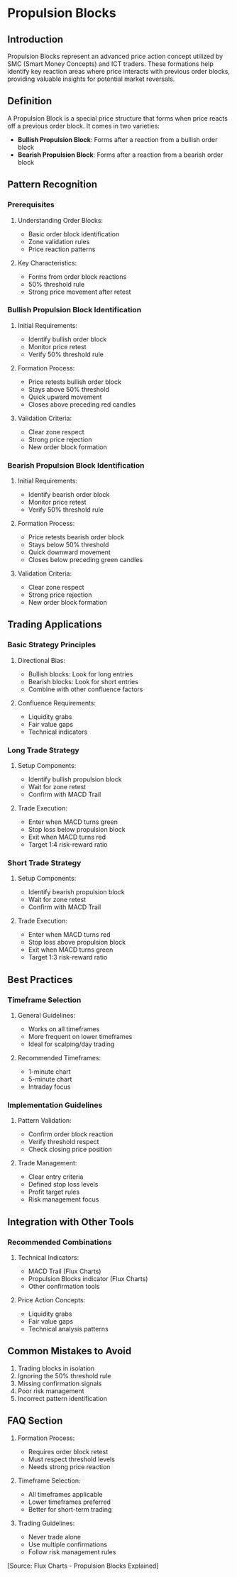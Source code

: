# Propulsion Blocks

## Introduction
Propulsion Blocks represent an advanced price action concept utilized by SMC (Smart Money Concepts) and ICT traders. These formations help identify key reaction areas where price interacts with previous order blocks, providing valuable insights for potential market reversals.

## Definition
A Propulsion Block is a special price structure that forms when price reacts off a previous order block. It comes in two varieties:
- **Bullish Propulsion Block**: Forms after a reaction from a bullish order block
- **Bearish Propulsion Block**: Forms after a reaction from a bearish order block

## Pattern Recognition

### Prerequisites
1. Understanding Order Blocks:
   - Basic order block identification
   - Zone validation rules
   - Price reaction patterns

2. Key Characteristics:
   - Forms from order block reactions
   - 50% threshold rule
   - Strong price movement after retest

### Bullish Propulsion Block Identification
1. Initial Requirements:
   - Identify bullish order block
   - Monitor price retest
   - Verify 50% threshold rule

2. Formation Process:
   - Price retests bullish order block
   - Stays above 50% threshold
   - Quick upward movement
   - Closes above preceding red candles

3. Validation Criteria:
   - Clear zone respect
   - Strong price rejection
   - New order block formation

### Bearish Propulsion Block Identification
1. Initial Requirements:
   - Identify bearish order block
   - Monitor price retest
   - Verify 50% threshold rule

2. Formation Process:
   - Price retests bearish order block
   - Stays below 50% threshold
   - Quick downward movement
   - Closes below preceding green candles

3. Validation Criteria:
   - Clear zone respect
   - Strong price rejection
   - New order block formation

## Trading Applications

### Basic Strategy Principles
1. Directional Bias:
   - Bullish blocks: Look for long entries
   - Bearish blocks: Look for short entries
   - Combine with other confluence factors

2. Confluence Requirements:
   - Liquidity grabs
   - Fair value gaps
   - Technical indicators

### Long Trade Strategy
1. Setup Components:
   - Identify bullish propulsion block
   - Wait for zone retest
   - Confirm with MACD Trail

2. Trade Execution:
   - Enter when MACD turns green
   - Stop loss below propulsion block
   - Exit when MACD turns red
   - Target 1:4 risk-reward ratio

### Short Trade Strategy
1. Setup Components:
   - Identify bearish propulsion block
   - Wait for zone retest
   - Confirm with MACD Trail

2. Trade Execution:
   - Enter when MACD turns red
   - Stop loss above propulsion block
   - Exit when MACD turns green
   - Target 1:3 risk-reward ratio

## Best Practices

### Timeframe Selection
1. General Guidelines:
   - Works on all timeframes
   - More frequent on lower timeframes
   - Ideal for scalping/day trading

2. Recommended Timeframes:
   - 1-minute chart
   - 5-minute chart
   - Intraday focus

### Implementation Guidelines
1. Pattern Validation:
   - Confirm order block reaction
   - Verify threshold respect
   - Check closing price position

2. Trade Management:
   - Clear entry criteria
   - Defined stop loss levels
   - Profit target rules
   - Risk management focus

## Integration with Other Tools

### Recommended Combinations
1. Technical Indicators:
   - MACD Trail (Flux Charts)
   - Propulsion Blocks indicator (Flux Charts)
   - Other confirmation tools

2. Price Action Concepts:
   - Liquidity grabs
   - Fair value gaps
   - Technical analysis patterns

## Common Mistakes to Avoid
1. Trading blocks in isolation
2. Ignoring the 50% threshold rule
3. Missing confirmation signals
4. Poor risk management
5. Incorrect pattern identification

## FAQ Section
1. Formation Process:
   - Requires order block retest
   - Must respect threshold levels
   - Needs strong price reaction

2. Timeframe Selection:
   - All timeframes applicable
   - Lower timeframes preferred
   - Better for short-term trading

3. Trading Guidelines:
   - Never trade alone
   - Use multiple confirmations
   - Follow risk management rules

[Source: Flux Charts - Propulsion Blocks Explained]
